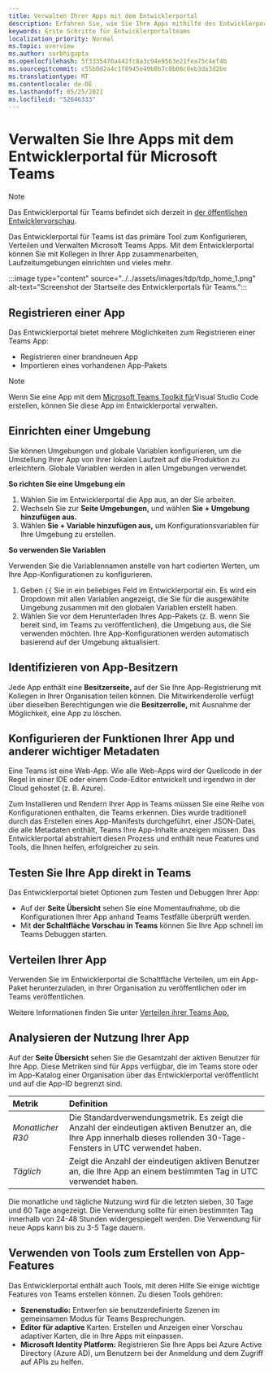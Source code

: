 ```yaml
---
title: Verwalten Ihrer Apps mit dem Entwicklerportal
description: Erfahren Sie, wie Sie Ihre Apps mithilfe des Entwicklerportals für Microsoft Teams.
keywords: Erste Schritte für Entwicklerportalteams
localization_priority: Normal
ms.topic: overview
ms.author: surbhigupta
ms.openlocfilehash: 5f3335470a442fc8a3c94e9563e21fea75c4ef4b
ms.sourcegitcommit: c55b0d2a4c1f8945e49b0b7c0b08c0eb3da3d2be
ms.translationtype: MT
ms.contentlocale: de-DE
ms.lasthandoff: 05/25/2021
ms.locfileid: "52646333"
---
```

# <a name="manage-your-apps-with-the-developer-portal-for-microsoft-teams"></a>Verwalten Sie Ihre Apps mit dem Entwicklerportal für Microsoft Teams

> [!NOTE]
> Das Entwicklerportal für Teams befindet sich derzeit in [der öffentlichen Entwicklervorschau](~/resources/dev-preview/developer-preview-intro.md).

Das Entwicklerportal für Teams ist das primäre Tool zum Konfigurieren, Verteilen und Verwalten Microsoft Teams Apps. Mit dem Entwicklerportal können Sie mit Kollegen in Ihrer App zusammenarbeiten, Laufzeitumgebungen einrichten und vieles mehr.

:::image type="content" source="../../assets/images/tdp/tdp_home_1.png" alt-text="Screenshot der Startseite des Entwicklerportals für Teams.":::

## <a name="register-an-app"></a>Registrieren einer App

Das Entwicklerportal bietet mehrere Möglichkeiten zum Registrieren einer Teams App:

* Registrieren einer brandneuen App
* Importieren eines vorhandenen App-Pakets

> [!NOTE]
> Wenn Sie eine App mit dem [Microsoft Teams Toolkit für](https://marketplace.visualstudio.com/items?itemName=TeamsDevApp.ms-teams-vscode-extension)Visual Studio Code erstellen, können Sie diese App im Entwicklerportal verwalten.

## <a name="set-up-an-environment"></a>Einrichten einer Umgebung

Sie können Umgebungen und globale Variablen konfigurieren, um die Umstellung Ihrer App von ihrer lokalen Laufzeit auf die Produktion zu erleichtern. Globale Variablen werden in allen Umgebungen verwendet.

**So richten Sie eine Umgebung ein**

1. Wählen Sie im Entwicklerportal die App aus, an der Sie arbeiten.
2. Wechseln Sie zur **Seite Umgebungen,** und wählen **Sie + Umgebung hinzufügen aus.**
3. Wählen **Sie + Variable hinzufügen aus,** um Konfigurationsvariablen für Ihre Umgebung zu erstellen.

**So verwenden Sie Variablen**

Verwenden Sie die Variablennamen anstelle von hart codierten Werten, um Ihre App-Konfigurationen zu konfigurieren.

1. Geben `{{` Sie in ein beliebiges Feld im Entwicklerportal ein. Es wird ein Dropdown mit allen Variablen angezeigt, die Sie für die ausgewählte Umgebung zusammen mit den globalen Variablen erstellt haben.  
1. Wählen Sie vor dem Herunterladen Ihres App-Pakets (z. B. wenn Sie bereit sind, im Teams zu veröffentlichen), die Umgebung aus, die Sie verwenden möchten. Ihre App-Konfigurationen werden automatisch basierend auf der Umgebung aktualisiert. 

## <a name="identify-app-owners"></a>Identifizieren von App-Besitzern

Jede App enthält eine **Besitzerseite,** auf der Sie Ihre App-Registrierung mit Kollegen in Ihrer Organisation teilen können. Die  Mitwirkenderolle verfügt über dieselben Berechtigungen wie die **Besitzerrolle,** mit Ausnahme der Möglichkeit, eine App zu löschen.

## <a name="configure-your-apps-capabilities-and-other-important-metadata"></a>Konfigurieren der Funktionen Ihrer App und anderer wichtiger Metadaten

Eine Teams ist eine Web-App. Wie alle Web-Apps wird der Quellcode in der Regel in einer IDE oder einem Code-Editor entwickelt und irgendwo in der Cloud gehostet (z. B. Azure).

Zum Installieren und Rendern Ihrer App in Teams müssen Sie eine Reihe von Konfigurationen enthalten, die Teams erkennen. Dies wurde traditionell durch das Erstellen eines App-Manifests durchgeführt, einer JSON-Datei, die alle Metadaten enthält, Teams Ihre App-Inhalte anzeigen müssen. Das Entwicklerportal abstrahiert diesen Prozess und enthält neue Features und Tools, die Ihnen helfen, erfolgreicher zu sein.

## <a name="test-your-app-directly-in-teams"></a>Testen Sie Ihre App direkt in Teams

Das Entwicklerportal bietet Optionen zum Testen und Debuggen Ihrer App:

* Auf der **Seite Übersicht** sehen Sie eine Momentaufnahme, ob die Konfigurationen Ihrer App anhand Teams Testfälle überprüft werden.
* Mit **der Schaltfläche Vorschau in Teams** können Sie Ihre App schnell im Teams Debuggen starten.

## <a name="distribute-your-app"></a>Verteilen Ihrer App

Verwenden Sie im Entwicklerportal die Schaltfläche Verteilen, um ein App-Paket herunterzuladen, in Ihrer Organisation zu veröffentlichen oder im Teams veröffentlichen. 

Weitere Informationen finden Sie unter [Verteilen ihrer Teams App.](~/concepts/deploy-and-publish/apps-publish-overview.md)

## <a name="analyze-your-apps-usage"></a>Analysieren der Nutzung Ihrer App

Auf der **Seite Übersicht** sehen Sie die Gesamtzahl der aktiven Benutzer für Ihre App. Diese Metriken sind für Apps verfügbar, die im Teams store oder im App-Katalog einer Organisation über das Entwicklerportal veröffentlicht und auf die App-ID begrenzt sind.

| Metrik | Definition |
| :-----------------------| :------------------------------------------------------------------------------------------------------|
| *Monatlicher R30* | Die Standardverwendungsmetrik. Es zeigt die Anzahl der eindeutigen aktiven Benutzer an, die Ihre App innerhalb dieses rollenden 30-Tage-Fensters in UTC verwendet haben. |
| *Täglich* | Zeigt die Anzahl der eindeutigen aktiven Benutzer an, die Ihre App an einem bestimmten Tag in UTC verwendet haben. |

Die monatliche und tägliche Nutzung wird für die letzten sieben, 30 Tage und 60 Tage angezeigt. Die Verwendung sollte für einen bestimmten Tag innerhalb von 24-48 Stunden widergespiegelt werden. Die Verwendung für neue Apps kann bis zu 3-5 Tage dauern.

## <a name="use-tools-to-create-app-features"></a>Verwenden von Tools zum Erstellen von App-Features

Das Entwicklerportal enthält auch Tools, mit deren Hilfe Sie einige wichtige Features von Teams erstellen können. Zu diesen Tools gehören:

* **Szenenstudio:** Entwerfen sie benutzerdefinierte Szenen im gemeinsamen Modus für Teams Besprechungen.
* **Editor für adaptive** Karten: Erstellen und Anzeigen einer Vorschau adaptiver Karten, die in Ihre Apps mit einpassen.
* **Microsoft Identity Platform:** Registrieren Sie Ihre Apps bei Azure Active Directory (Azure AD), um Benutzern bei der Anmeldung und dem Zugriff auf APIs zu helfen.
